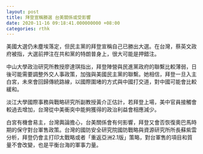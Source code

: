 ```yaml
---
layout: post
title: 拜登宣稱勝選 台美關係或受影響
date: 2020-11-16 09:18:41.000000000 +08:00
categories: rthk
---
```


美國大選仍未塵埃落定，但民主黨的拜登宣稱自己已勝出大選。在台灣，蔡英文政府被指，大選前押注在共和黨的特朗普身上，很大可能是押錯注。

中山大學政治研究所教授廖達琪指出，拜登陣營與民進黨政府的聯繫比較薄弱，日後可能需要調整外交人事政策，加強與美國民主黨的聯繫。她相信，拜登一旦入主白宮，未來會回歸傳統路線，以國際圍堵的方式與中國打交道，對中國可能會比較緩和。 

淡江大學國際事務與戰略研究所副教授黃介正估計，若拜登上場，美中官員接觸會較過去增加，台灣從中美衝突中能夠獲得的政治利益會相應減少。

白宮有機會易主，台灣輿論擔心，台美關係會有何影響，拜登又會否恢復奧巴馬時期的保守對台軍售政策。台灣的國防安全研究院國防戰略與資源研究所所長蘇紫雲分析，拜登仍會主打印太戰略或者「重返亞洲2.1版」策略，對台軍售的項目和質量不會改變，也是平衡台海的軍事力量。
